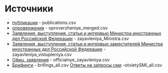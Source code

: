 Источники
==========

- [публикации](http://mid.ru/ns_publ.nsf/rdipl) -   publications.csv
- [опровержения](http://mid.ru/ns_publ.nsf/opr) -  oproverzheniye_merged.csv
- [Заявления, выступления, статьи и интервью Министра иностранных дел Российской Федерации](http://mid.ru/bdomp/brp_4.nsf/spsvy!OpenView&Start=1.87) - zayavleniya_Ministra.csv
- [Заявления, выступления, статьи и интервью заместителей Министра иностранных дел Российской Федерации](http://mid.ru/bdomp/brp_4.nsf/spsvyz) -  zayavleniya_vistupleniya.csv
- [Офиц. заявления](http://mid.ru/bdomp/brp_4.nsf/spsza)  - officialnye_zayavleniya.csv
- [Брифинги](http://mid.ru/bdomp/brp_4.nsf/briefviewmn) - brifings_all.csv
 [Ответы на запросы сми](http://mid.ru/bdomp/brp_4.nsf/pressotofpr) -otvietySMI_all.csv
